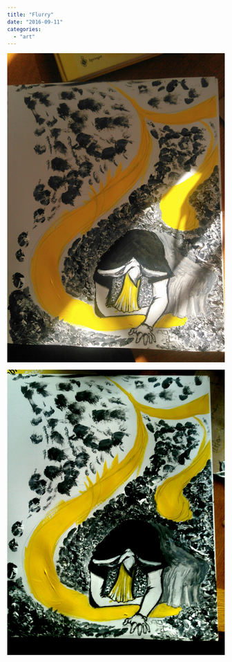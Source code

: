 ```yaml
---
title: "Flurry"
date: "2016-09-11"
categories: 
  - "art"
---
```


[![img_20160910_172440](/images/wp-content/uploads/2016/09/IMG_20160910_172440-scaled.jpg)](/wp-content/uploads/2016/09/IMG_20160910_172440-scaled.jpg)

[![img_20160910_170351](/images/wp-content/uploads/2016/09/IMG_20160910_170351-scaled.jpg)](/wp-content/uploads/2016/09/IMG_20160910_170351-scaled.jpg)
